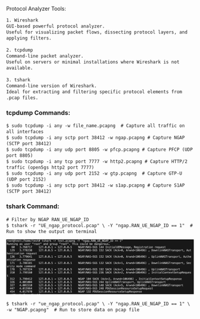 Protocol Analyzer Tools:

    1. Wireshark
    GUI-based powerful protocol analyzer.
    Useful for visualizing packet flows, dissecting protocol layers, and applying filters.

    2. tcpdump
    Command-line packet analyzer.
    Useful on servers or minimal installations where Wireshark is not available.

    3. tshark
    Command-line version of Wireshark.
    Ideal for extracting and filtering specific protocol elements from .pcap files.

### tcpdump Commands:
    $ sudo tcpdump -i any -w file_name.pcapng  # Capture all traffic on all interfaces
    $ sudo tcpdump -i any sctp port 38412 -w ngap.pcapng # Capture NGAP (SCTP port 38412)
    $ sudo tcpdump -i any udp port 8805 -w pfcp.pcapng # Capture PFCP (UDP port 8805)
    $ sudo tcpdump -i any tcp port 7777 -w http2.pcapng # Capture HTTP/2 traffic (open5gs http2 port 7777)
    $ sudo tcpdump -i any udp port 2152 -w gtp.pcapng  # Capture GTP-U (UDP port 2152)
    $ sudo tcpdump -i any sctp port 38412 -w s1ap.pcapng # Capture S1AP (SCTP port 38412)


### tshark Command: 

    # Filter by NGAP RAN_UE_NGAP_ID
    $ tshark -r "UE_ngap_protocol.pcap" \ -Y "ngap.RAN_UE_NGAP_ID == 1"  # Run to show the output on terminal
 ![Wireshark_pcap](../../Pictures/tshark.png)

    $ tshark -r "ue_ngap_protocol.pcap" \ -Y "ngap.RAN_UE_NGAP_ID == 1" \  -w "NGAP.pcapng"  # Run to store data on pcap file
 



